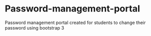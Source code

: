 # Password-management-portal
Password management portal created for students to change their password using bootstrap 3
